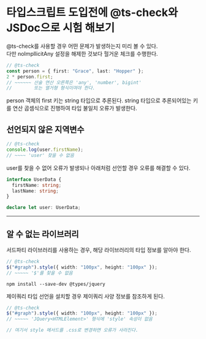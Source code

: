 # 타입스크립트 도입전에 @ts-check와 JSDoc으로 시험 해보기

@ts-check를 사용할 경우 어떤 문제가 발생하는지 미리 볼 수 있다.
</br>
다만 noImpllicitAny 설정을 해제한 것보다 헐거운 체크를 수행한다.

```ts
// @ts-check
const person = { first: "Grace", last: "Hopper" };
2 * person.first;
// ~~~~~~ 산술 연산 오른쪽은 'any', 'number', bigint'
//        또는 열거형 형식이여야 한다.
```

person 객체의 first 키는 string 타입으로 추론된다.
string 타입으로 추론되어있는 키를 연산 곱셈식으로 진행하여 타입 불일치 오류가 발생한다.

## 선언되지 않은 지역변수

```ts
// @ts-check
console.log(user.firstName);
// ~~~~ 'user' 찾을 수 없음
```

user를 찾을 수 없어 오류가 발생되나 아래처럼 선언할 경우 오류를 해결할 수 있다.

```ts
interface UserData {
  firstName: string;
  lastName: string;
}

declare let user: UserData;
```

---

## 알 수 없는 라이브러리

서드파티 라이브러리를 사용하는 경우, 해당 라이브러리의 타입 정보를 알아야 한다.

```ts
// @ts-check
$("#graph").style({ width: "100px", height: "100px" });
// ~~~~~ '$'를 찾을 수 없음
```

```
npm install --save-dev @types/jquery
```

제이쿼리 타입 선언을 설치할 경우 제이쿼리 사양 정보를 참조하게 된다.

```ts
// @ts-check
$("#graph").style({ width: "100px", height: "100px" });
// ~~~~~ 'JQuery<HTMLElement>' 형식에 'style' 속성이 없음

// 여기서 style 메서드를 .css로 변경하면 오류가 사라진다.
```
